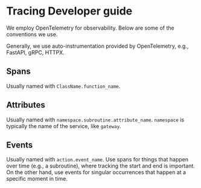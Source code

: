 # Tracing Developer guide

We employ OpenTelemetry for observability. Below are some of the conventions we use.

Generally, we use auto-instrumentation provided by OpenTelemetry, e.g., FastAPI, gRPC, HTTPX.

## Spans

Usually named with `ClassName.function_name`.

## Attributes

Usually named with `namespace.subroutine.attribute_name`.
`namespace` is typically the name of the service, like `gateway`.

## Events

Usually named with `action.event_name`.
Use spans for things that happen over time (e.g., a subroutine), where tracking the start and end is important.
On the other hand, use events for singular occurrences that happen at a specific moment in time.

